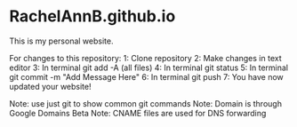 # RachelAnnB.github.io
This is my personal website.

For changes to this repository:
1: Clone repository
2: Make changes in text editor
3: In terminal git add -A (all files)
4: In terminal git status
5: In terminal git commit -m "Add Message Here"
6: In terminal git push
7: You have now updated your website!

Note: use just git to show common git commands
Note: Domain is through Google Domains Beta
Note: CNAME files are used for DNS forwarding
